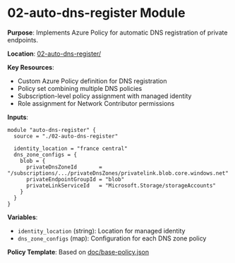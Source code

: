 # 02-auto-dns-register Module

**Purpose**: Implements Azure Policy for automatic DNS registration of private endpoints.

**Location**: [02-auto-dns-register/](02-auto-dns-register/)

**Key Resources**:
- Custom Azure Policy definition for DNS registration
- Policy set combining multiple DNS policies
- Subscription-level policy assignment with managed identity
- Role assignment for Network Contributor permissions

**Inputs**:
```hcl
module "auto-dns-register" {
  source = "./02-auto-dns-register"
  
  identity_location = "france central"
  dns_zone_configs = {
    blob = {
      privateDnsZoneId       = "/subscriptions/.../privateDnsZones/privatelink.blob.core.windows.net"
      privateEndpointGroupId = "blob"
      privateLinkServiceId   = "Microsoft.Storage/storageAccounts"
    }
  }
}
```

**Variables**:
- `identity_location` (string): Location for managed identity
- `dns_zone_configs` (map): Configuration for each DNS zone policy

**Policy Template**: Based on [doc/base-policy.json](../doc/base-policy.json)
